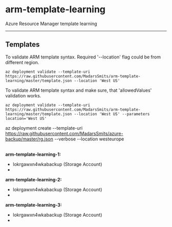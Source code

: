 # arm-template-learning
Azure Resource Manager template learning

---------------
Templates
---------------
To validate ARM template syntax. Required '--location' flag could be from different region.
```
az deployment validate --template-uri https://raw.githubusercontent.com/MadarsSmits/arm-template-learning/master/template.json --location 'West US'
``` 
To validate ARM template syntax and make sure, that 'allowedValues' validation works.
```
az deployment validate --template-uri https://raw.githubusercontent.com/MadarsSmits/arm-template-learning/master/template.json --location 'West US' --parameters location='West US'
``` 
az deployment create --template-uri https://raw.githubusercontent.com/MadarsSmits/azure-backup/master/rg.json --verbose --location westeurope<br/><br/>

__arm-template-learning-1:__
- lokrgawxn4wkabackup (Storage Account)
- 
__arm-template-learning-2:__
- lokrgawxn4wkabackup (Storage Account)
- 
__arm-template-learning-3:__
- lokrgawxn4wkabackup (Storage Account)
- 